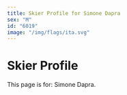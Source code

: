 ```yaml
---
title: Skier Profile for Simone Dapra
sex: "M"
id: "6019"
image: "/img/flags/ita.svg" 
---
```


# Skier Profile

This page is for: Simone Dapra.
    
